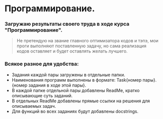 # Программирование.
### Загружаю результаты своего труда в ходе курса "Программирование".
> Не претендую на звание главного оптимизатора кодов и тэпэ, мои проги выполняют поставленную задачу, но сама реализация кодов оставляет и будет оставлять желать лучшего.
### Всякое разное для удобства:
- Задания каждой пары загружены в отдельные папки.
- Наименования программ выполнены в формате: Task{номер пары}.{номер задания в ходе этой пары}.
- В каждой папке отдельной пары добавлены ReadMe, кратко описывающие суть заданий.
- В отдельных ReadMe добавлены прямые ссылки на решения для описываемых задач.
- Для функций во всех заданиях будут добавлены docstrings.
